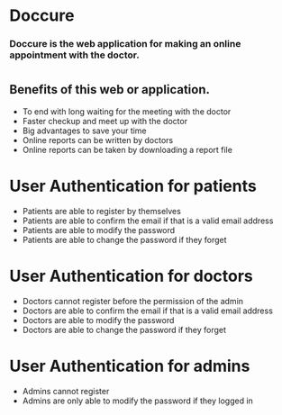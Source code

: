 # Doccure

### Doccure is the web application for making an online appointment with the doctor.

#

## Benefits of this web or application.

- To end with long waiting for the meeting with the doctor
- Faster checkup and meet up with the doctor
- Big advantages to save your time
- Online reports can be written by doctors
- Online reports can be taken by downloading a report file

# User Authentication for patients

- Patients are able to register by themselves
- Patients are able to confirm the email if that is a valid email address
- Patients are able to modify the password
- Patients are able to change the password if they forget

# User Authentication for doctors

- Doctors cannot register before the permission of the admin
- Doctors are able to confirm the email if that is a valid email address
- Doctors are able to modify the password
- Doctors are able to change the password if they forget

# User Authentication for admins

- Admins cannot register
- Admins are only able to modify the password if they logged in
